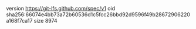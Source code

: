 version https://git-lfs.github.com/spec/v1
oid sha256:66074e4bb73a72b60536d1c5fcc26bbd92d9596f49b28672906220a168f7ca17
size 8974
